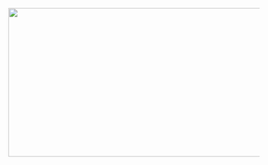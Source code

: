 <a href="https://www.solve-nyang.com"><img src="https://api.solve-nyang.com/compose/silverttthin" width="600" height="300"/></a>
